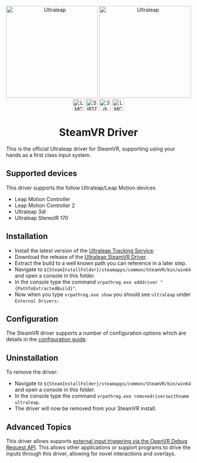 <p align="center">
  <a href="https://ultraleap.com#gh-light-mode-only"><img width="250px" alt="Ultraleap" src="doc/UltraleapLogoColor.png" /></a>
  <a href="https://ultraleap.com#gh-dark-mode-only"><img width="250px" alt="Ultraleap" src="doc/UltraleapLogoDarkMode.png" /></a>
  <br />
  <img height="32px" width="32px" alt="LMC" src="ultraleap/resources/icons/lmc_status_ready@2x.png" />
  <img height="32px" width="32px" alt="SIR170" src="ultraleap/resources/icons/sir170_status_ready@2x.png" />
  <img height="32px" width="32px" alt="3di" src="ultraleap/resources/icons/3di_status_ready@2x.png" />
  <img height="32px" width="32px" alt="LMC2" src="ultraleap/resources/icons/lmc2_status_ready@2x.png" />
</p>

<span align="center">

# SteamVR Driver

</span>

This is the official Ultraleap driver for SteamVR, supporting using your hands as a first class input system.

## Supported devices

This driver supports the follow Ultraleap/Leap Motion devices

* Leap Motion Controller
* Leap Motion Controller 2
* Ultraleap 3di
* Ultraleap StereoIR 170

## Installation

- Install the latest version of
  the [Ultraleap Tracking Service](https://developer.leapmotion.com/tracking-software-download).
- Download the release of the [Ultraleap SteamVR Driver](https://github.com/rblenkinsopp/driver_ultraleap/releases).
- Extract the build to a well known path you can reference in a later step.
- Navigate to `${SteamInstallFolder}/steamapps/common/SteamVR/bin/win64` and open a console in this folder.
- In the console type the command `vrpathreg.exe adddriver "{PathToExtractedBuild}"`.
- Now when you type `vrpathreg.exe show` you should see `ultraleap` under `External Drivers:`

## Configuration

The SteamVR driver supports a number of configuration options which are details in
the [configuration guide](doc/Configuration.md).

## Uninstallation

To remove the driver:

- Navigate to `${SteamInstallFolder}/steamapps/common/SteamVR/bin/win64` and open a console in this folder.
- In the console type the command `vrpathreg.exe removedriverswithname ultraleap`.
- The driver will now be removed from your SteamVR install.

## Advanced Topics

This driver allows supports [external input triggering via the OpenVR Debug Request API](doc/DebugRequestAPI.md). This
allows other applications or support programs to drive the inputs through this driver, allowing for novel interactions
and overlays.